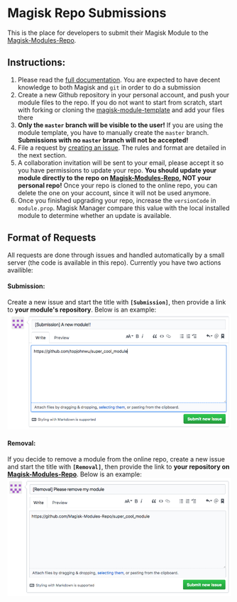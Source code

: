 # Magisk Repo Submissions
This is the place for developers to submit their Magisk Module to the [Magisk-Modules-Repo](https://github.com/Magisk-Modules-Repo).

## Instructions:
1. Please read the [full documentation](https://github.com/topjohnwu/Magisk/blob/master/docs/README.MD). You are expected to have decent knowledge to both Magisk and `git` in order to do a submission
2. Create a new Github repository in your personal account, and push your module files to the repo. If you do not want to start from scratch, start with forking or cloning the [magisk-module-template](https://github.com/topjohnwu/magisk-module-template) and add your files there
3. **Only the `master` branch will be visible to the user!** If you are using the module template, you have to manually create the `master` branch. **Submissions with no `master` branch will not be accepted!**
4. File a request by [creating an issue](https://github.com/topjohnwu/Magisk_Repo_Submissions/issues/new). The rules and format are detailed in the next section.
5. A collaboration invitation will be sent to your email, please accept it so you have permissions to update your repo. **You should update your module directly to the repo on [Magisk-Modules-Repo](https://github.com/Magisk-Modules-Repo), NOT your personal repo!** Once your repo is cloned to the online repo, you can delete the one on your account, since it will not be used anymore.
6. Once you finished upgrading your repo, increase the `versionCode` in `module.prop`. Magisk Manager compare this value with the local installed module to determine whether an update is available.

## Format of Requests
All requests are done through issues and handled automatically by a small server (the code is available in this repo). Currently you have two actions availible:

#### Submission:
Create a new issue and start the title with **`[Submission]`**, then provide a link to **your module's repository**. Below is an example:
![](images/submission.png)

#### Removal:
If you decide to remove a module from the online repo, create a new issue and start the title with **`[Removal]`**, then provide the link to **your repository on [Magisk-Modules-Repo](https://github.com/Magisk-Modules-Repo)**. Below is an example:
![](images/removal.png)
